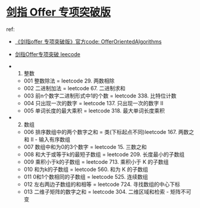 # [剑指 Offer 专项突破版](https://github.com/doocs/leetcode/tree/main/lcof2)
ref:
- [《剑指offer 专项突破版》官方code: OfferOrientedAlgorithms](https://github.com/zhedahht/OfferOrientedAlgorithms)
- [剑指Offer专项突破 leecode](https://leetcode.cn/problem-list/h0pfVB6V/)

- 1. 整数

    - 001 整数除法 = leetcode 29. 两数相除
    - 002 二进制加法 = leetcode 67. 二进制求和
    - 003 前n个数字二进制形式中1的个数 = leetcode 338. 比特位计数
    - 004 只出现一次的数字 = leetcode 137. 只出现一次的数字 II
    - 005 单词长度的最大乘积 = leetcode 318. 最大单词长度乘积

- 2. 数组

    - 006 排序数组中的两个数字之和 = 类(下标起点不同)leetcode 167. 两数之和 II - 输入有序数组
    - 007 数组中和为0的3个数字 = leetcode 15. 三数之和
    - 008 和大于或等于k的最短子数组 = leetcode 209. 长度最小的子数组
    - 009 乘积小于k的子数组 = leetcode 713. 乘积小于 K 的子数组
    - 010 和为k的子数组 = leetcode 560. 和为 K 的子数组
    - 011 0和1个数相同的子数组 = leetcode 525. 连续数组
    - 012 左右两边子数组的和相等 = leetcode 724. 寻找数组的中心下标
    - 013 二维子矩阵的数字之和 = leetcode 304. 二维区域和检索 - 矩阵不可变